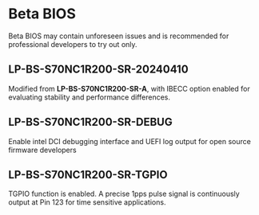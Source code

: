# Beta BIOS

Beta BIOS may contain unforeseen issues and is recommended for professional developers to try out only.

## LP-BS-S70NC1R200-SR-20240410

Modified from **LP-BS-S70NC1R200-SR-A**, with IBECC option enabled for evaluating stability and performance differences.

## LP-BS-S70NC1R200-SR-DEBUG

Enable intel DCI debugging interface and UEFI log output for open source firmware developers

## LP-BS-S70NC1R200-SR-TGPIO

TGPIO function is enabled. A precise 1pps pulse signal is continuously output at Pin 123 for time sensitive applications.
